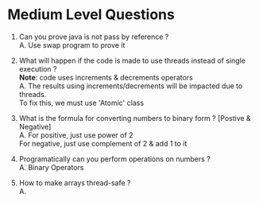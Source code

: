 # Medium Level Questions

1. Can you prove java is not pass by reference ? <br>
A. Use swap program to prove it

2. What will happen if the code is made to use threads instead of single execution ? <br>
   **Note**: code uses increments & decrements operators <br>
A. The results using increments/decrements will be impacted due to threads. <br>
  To fix this, we must use 'Atomic' class

3. What is the formula for converting numbers to binary form ? [Postive & Negative] <br>
A. For positive, just use power of 2 <br>
   For negative, just use complement of 2 & add 1 to it <br>

4. Programatically can you perform operations on numbers ? <br>
A. Binary Operators

5. How to make arrays thread-safe ? <br>
A. 
